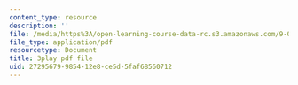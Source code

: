 ```yaml
---
content_type: resource
description: ''
file: /media/https%3A/open-learning-course-data-rc.s3.amazonaws.com/9-00sc-introduction-to-psychology-fall-2011/27295679985412e8ce5d5faf68560712_zPPsdsAQBx4.pdf
file_type: application/pdf
resourcetype: Document
title: 3play pdf file
uid: 27295679-9854-12e8-ce5d-5faf68560712
---
```


